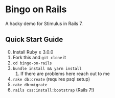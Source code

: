 # Bingo on Rails
A hacky demo for Stimulus in Rails 7.

## Quick Start Guide

0. Install Ruby ≥ 3.0.0
1. Fork this and `git clone` it
2. `cd bingo-on-rails`
3. `bundle install && yarn install`
   1. If there are problems here reach out to me
4. `rake db:create` (requires psql setup)
5. `rake db:migrate`
6. `rails css:install:bootstrap` (Rails 7!)